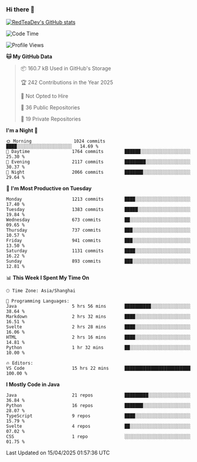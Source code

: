 ### Hi there 👋

<!--
**RedTeaDev/RedTeaDev** is a ✨ _special_ ✨ repository because its `README.md` (this file) appears on your GitHub profile.

Here are some ideas to get you started:

- 🔭 I’m currently working on ...
- 🌱 I’m currently learning ...
- 👯 I’m looking to collaborate on ...
- 🤔 I’m looking for help with ...
- 💬 Ask me about ...
- 📫 How to reach me: ...
- 😄 Pronouns: ...
- ⚡ Fun fact: ...
-->

<!--
[![wakatime](https://wakatime.com/badge/user/6b101ed0-04c0-4490-9283-eb61f2efff96.svg)](https://wakatime.com/@6b101ed0-04c0-4490-9283-eb61f2efff96)
!-->

[![RedTeaDev's GitHub stats](https://github-readme-stats.vercel.app/api?username=RedTeaDev\&include_all_commits=true)](https://github.com/anuraghazra/github-readme-stats)
<!--
[![willianrod's wakatime stats](https://github-readme-stats.vercel.app/api/wakatime?username=RedTeaDev)](https://github.com/anuraghazra/github-readme-stats)
!-->
<!--START_SECTION:waka-->
![Code Time](http://img.shields.io/badge/Code%20Time-3%2C127%20hrs%2039%20mins-blue)

![Profile Views](http://img.shields.io/badge/Profile%20Views-1-blue)

**🐱 My GitHub Data** 

> 📦 160.7 kB Used in GitHub's Storage 
 > 
> 🏆 242 Contributions in the Year 2025
 > 
> 🚫 Not Opted to Hire
 > 
> 📜 36 Public Repositories 
 > 
> 🔑 19 Private Repositories 
 > 
**I'm a Night 🦉** 

```text
🌞 Morning                1024 commits        ████░░░░░░░░░░░░░░░░░░░░░   14.69 % 
🌆 Daytime                1764 commits        ██████░░░░░░░░░░░░░░░░░░░   25.30 % 
🌃 Evening                2117 commits        ████████░░░░░░░░░░░░░░░░░   30.37 % 
🌙 Night                  2066 commits        ███████░░░░░░░░░░░░░░░░░░   29.64 % 
```
📅 **I'm Most Productive on Tuesday** 

```text
Monday                   1213 commits        ████░░░░░░░░░░░░░░░░░░░░░   17.40 % 
Tuesday                  1383 commits        █████░░░░░░░░░░░░░░░░░░░░   19.84 % 
Wednesday                673 commits         ██░░░░░░░░░░░░░░░░░░░░░░░   09.65 % 
Thursday                 737 commits         ███░░░░░░░░░░░░░░░░░░░░░░   10.57 % 
Friday                   941 commits         ███░░░░░░░░░░░░░░░░░░░░░░   13.50 % 
Saturday                 1131 commits        ████░░░░░░░░░░░░░░░░░░░░░   16.22 % 
Sunday                   893 commits         ███░░░░░░░░░░░░░░░░░░░░░░   12.81 % 
```


📊 **This Week I Spent My Time On** 

```text
🕑︎ Time Zone: Asia/Shanghai

💬 Programming Languages: 
Java                     5 hrs 56 mins       ██████████░░░░░░░░░░░░░░░   38.64 % 
Markdown                 2 hrs 32 mins       ████░░░░░░░░░░░░░░░░░░░░░   16.51 % 
Svelte                   2 hrs 28 mins       ████░░░░░░░░░░░░░░░░░░░░░   16.06 % 
HTML                     2 hrs 16 mins       ████░░░░░░░░░░░░░░░░░░░░░   14.81 % 
Python                   1 hr 32 mins        ██░░░░░░░░░░░░░░░░░░░░░░░   10.00 % 

🔥 Editors: 
VS Code                  15 hrs 22 mins      █████████████████████████   100.00 % 
```

**I Mostly Code in Java** 

```text
Java                     21 repos            █████████░░░░░░░░░░░░░░░░   36.84 % 
Python                   16 repos            ███████░░░░░░░░░░░░░░░░░░   28.07 % 
TypeScript               9 repos             ████░░░░░░░░░░░░░░░░░░░░░   15.79 % 
Svelte                   4 repos             ██░░░░░░░░░░░░░░░░░░░░░░░   07.02 % 
CSS                      1 repo              ░░░░░░░░░░░░░░░░░░░░░░░░░   01.75 % 
```




 Last Updated on 15/04/2025 01:57:36 UTC
<!--END_SECTION:waka-->


